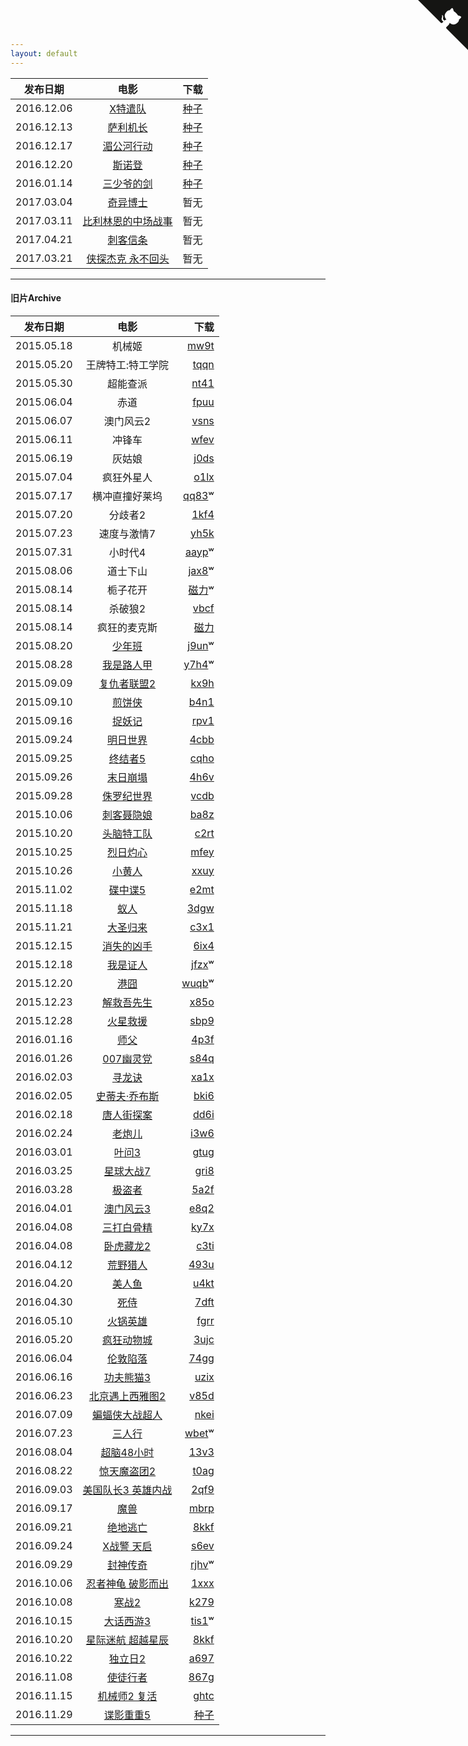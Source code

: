 ```yaml
---
layout: default
---
```


| 发布日期        | 电影           | 下载  |
| ------------- |:-------------:| -----:|
| 2016.12.06      | [X特遣队](https://movie.douban.com/subject/3569910/)      | [种子](https://pan.baidu.com/s/1eS5KoPs) |
| 2016.12.13      | [萨利机长](https://movie.douban.com/subject/26416603/)      | [种子](https://pan.baidu.com/s/1o8ErPF0) |
| 2016.12.17      | [湄公河行动](https://movie.douban.com/subject/25815034/)      | [种子](https://pan.baidu.com/s/1cxLGNs) |
| 2016.12.20      | [斯诺登](https://movie.douban.com/subject/25900819/)      | [种子](https://pan.baidu.com/s/1eSMH62e) |
| 2016.01.14      | [三少爷的剑](https://movie.douban.com/subject/21350556/)      | [种子](https://pan.baidu.com/s/1kVg9VRh) |
| 2017.03.04      | [奇异博士](https://movie.douban.com/subject/3025375)      | 暂无 |
| 2017.03.11      | [比利林恩的中场战事](https://movie.douban.com/subject/25983044)      | 暂无 |
| 2017.04.21      | [刺客信条]()      | 暂无 |
| 2017.03.21      | [侠探杰克 永不回头]()      | 暂无 |

---

#### 旧片Archive

| 发布日期        | 电影           | 下载  |
| ------------- |:-------------:| -----:|
| 2015.05.18      | 机械姬 | [mw9t](http://pan.baidu.com/s/1tuHye) |
| 2015.05.20      | 王牌特工:特工学院 | [tqqn](http://pan.baidu.com/s/1o6vEloI)|
| 2015.05.30      | 超能查派 | [nt41](http://pan.baidu.com/s/1sjmfckd) |
| 2015.06.04      | 赤道 |[fpuu](http://pan.baidu.com/s/1gdxvqzL) |
| 2015.06.07      | 澳门风云2 | [vsns](http://pan.baidu.com/s/1kTh7Z99)|
| 2015.06.11      | 冲锋车 | [wfev](http://pan.baidu.com/s/1hq7wMkk)|
| 2015.06.19      | 灰姑娘 | [j0ds](http://pan.baidu.com/s/1jG4B39s )|
| 2015.07.04      | 疯狂外星人 | [o1lx](http://pan.baidu.com/s/1dDIZKat)|
| 2015.07.17      | 横冲直撞好莱坞 | [qq83](http://pan.baidu.com/s/1i3EOHWL)ʷ |
| 2015.07.20      | 分歧者2 | [1kf4](http://pan.baidu.com/s/1ntIK70H) |
| 2015.07.23      | 速度与激情7 |[yh5k](http://pan.baidu.com/s/1eQD9nA6)|
| 2015.07.31      | 小时代4 | [aayp](http://pan.baidu.com/s/1qWqUGQo)ʷ |
| 2015.08.06      | 道士下山 | [jax8](http://pan.baidu.com/s/1BG5QI)ʷ  |
| 2015.08.14      | 栀子花开 | [磁力](magnet:?xt=urn:btih:3A8C40DB47B9A928A6CC160C68E85709578671BA)ʷ |
| 2015.08.14      | 杀破狼2 |[vbcf](http://pan.baidu.com/s/1hqCmv9E)|
| 2015.08.14      | 疯狂的麦克斯  |[磁力](magnet:?xt=urn:btih:ac4c728505e107f1d5401fa57163b6d2a5ae9279&dn=Mad.Max.Fury.Road.2015.1080p.BluRay.x264.DTS-WiKi&xl=14561825500)|
| 2015.08.20      | [少年班](http://movie.douban.com/subject/26219652/) | [j9un](http://pan.baidu.com/s/1mgIiL0c)ʷ|
| 2015.08.28      | [我是路人甲](http://movie.douban.com/subject/25746375/) | [y7h4](http://pan.baidu.com/s/1o626HPg)ʷ|
| 2015.09.09      | [复仇者联盟2](http://movie.douban.com/subject/10741834/)  |   [kx9h](http://pan.baidu.com/s/1sjmlNWD)|
| 2015.09.10      | [煎饼侠](http://movie.douban.com/subject/25895276/) | [b4n1](http://pan.baidu.com/s/1eQ11EHs) |
| 2015.09.16      | [捉妖记](http://movie.douban.com/subject/25723907/) | [rpv1](http://pan.baidu.com/s/1c0FdlG8) |
| 2015.09.24      | [明日世界](http://movie.douban.com/subject/6873042/)      |  [4cbb](http://pan.baidu.com/s/1kTzqhZD) |
| 2015.09.25       | [终结者5](http://movie.douban.com/subject/3338862/)      |[cqho](http://pan.baidu.com/s/1nt7tHrV)|
| 2015.09.26      | [末日崩塌](http://movie.douban.com/subject/25786077/) |[4h6v](http://pan.baidu.com/s/1hqxuMu4 ) |
| 2015.09.28      | [侏罗纪世界](http://movie.douban.com/subject/10440138/)      | [vcdb](http://pan.baidu.com/s/1eQwd674)|
| 2015.10.06      | [刺客聂隐娘](http://movie.douban.com/subject/2303845)  |  [ba8z](http://pan.baidu.com/s/1eQFGvom)|
| 2015.10.20      | [头脑特工队](http://movie.douban.com/subject/10533913/)     |   [c2rt](http://pan.baidu.com/s/1c0Bb5Aw)|
| 2015.10.25      | [烈日灼心](http://movie.douban.com/subject/24719063/)     | [mfey](http://pan.baidu.com/s/1eCfMY)|
| 2015.10.26      | [小黄人](http://movie.douban.com/subject/11624706/)      |[xxuy](http://pan.baidu.com/s/1kTNaXmv) |
| 2015.11.02      | [碟中谍5](http://movie.douban.com/subject/10727641)      |[e2mt](http://pan.baidu.com/s/1eQkAkIu) |
| 2015.11.18      | [蚁人](http://movie.douban.com/subject/1866473/)      |[3dgw](http://pan.baidu.com/s/1bnulb5d ) |
| 2015.11.21      | [大圣归来](http://movie.douban.com/subject/26277313/) | [c3x1](http://pan.baidu.com/s/1o6CfHUi) |
| 2015.12.15      | [消失的凶手](https://movie.douban.com/subject/25778483/)      | [6ix4](http://pan.baidu.com/s/1kUaEDnT)  |
| 2015.12.18      | [我是证人](http://movie.douban.com/subject/26313973/)      | [jfzx](http://pan.baidu.com/s/1sk16S4P)ʷ|
| 2015.12.20      | [港囧](http://movie.douban.com/subject/25710912/)      | [wuqb](http://pan.baidu.com/s/1o7uRAo6)ʷ|
| 2015.12.23      | [解救吾先生](http://movie.douban.com/subject/25798448/)      | [x85o](http://pan.baidu.com/s/1dEpf7iD) |
| 2015.12.28      | [火星救援](http://movie.douban.com/subject/25864085)      | [sbp9](http://pan.baidu.com/s/1qXyTPyG)|
| 2016.01.16      | [师父](http://movie.douban.com/subject/25919910/)      | [4p3f](http://pan.baidu.com/s/1i3Ob4Fz)|
| 2016.01.26      | [007幽灵党](http://movie.mtime.com/194879/)      | [s84q](http://pan.baidu.com/s/1c0UrGUs) |
| 2016.02.03      | [寻龙诀](http://movie.douban.com/subject/3077412)      | [xa1x](http://pan.baidu.com/s/1eQTFFyE)|
| 2016.02.05      | [史蒂夫·乔布斯](http://movie.douban.com/subject/25850443/)      | [bki6](http://pan.baidu.com/s/1hrm8vRm ) |
| 2016.02.18      | [唐人街探案](http://movie.douban.com/subject/26311973/)      | [dd6i](http://pan.baidu.com/s/1dEhsK2d)|
| 2016.02.24      | [老炮儿](http://movie.douban.com/subject/24751756)      | [i3w6](http://pan.baidu.com/s/1o7hI2vw)|
| 2016.03.01      | [叶问3](http://movie.douban.com/subject/11598977/)     | [gtug](http://pan.baidu.com/s/1Tvyeq)|
| 2016.03.25      | [星球大战7](https://movie.douban.com/subject/20326665/)     | [gri8](http://pan.baidu.com/s/1pLsxSdP) |
| 2016.03.28      | [极盗者](https://movie.douban.com/subject/25809384/)     | [5a2f](http://pan.baidu.com/s/1nu6yP5J) |
| 2016.04.01      | [澳门风云3](http://movie.douban.com/subject/26334559/)     | [e8q2](http://pan.baidu.com/s/1mhICmWo) |
| 2016.04.08      | [三打白骨精](http://movie.douban.com/subject/25827963/)     | [ky7x](http://pan.baidu.com/s/1qYnCLuW) |
| 2016.04.08      | [卧虎藏龙2](http://movie.douban.com/subject/21327512/)     | [c3ti](http://pan.baidu.com/s/1eR2Aa2Y) |
| 2016.04.12      | [荒野猎人](http://movie.douban.com/subject/5327268/)     | [493u](http://pan.baidu.com/s/1bpLTm8n)  |
| 2016.04.20      | [美人鱼](http://movie.douban.com/subject/19944106/)     | [u4kt](http://pan.baidu.com/s/1skPo1pr)|
| 2016.04.30      | [死侍](http://movie.mtime.com/106309/)     | [7dft](http://pan.baidu.com/s/1bXkYqq)  |
| 2016.05.10      | [火锅英雄](https://movie.douban.com/subject/25662327/)     | [fgrr](http://pan.baidu.com/s/1slwzkAT)|
| 2016.05.20      | [疯狂动物城](https://movie.douban.com/subject/25662329/)     | [3ujc](http://pan.baidu.com/s/1cxA1wa) |
| 2016.06.04      | [伦敦陷落](http://movie.mtime.com/211903/)     | [74gg](http://pan.baidu.com/s/1qXWehtE)  |
| 2016.06.16      | [功夫熊猫3](http://movie.douban.com/subject/11589036/)     | [uzix](https://pan.baidu.com/s/1eRKWc9O) |
| 2016.06.23      | [北京遇上西雅图2](http://movie.mtime.com/211903/)     | [v85d](http://pan.baidu.com/s/1eSe7i8q)  |
| 2016.07.09     | [蝙蝠侠大战超人](http://movie.douban.com/subject/24750534/)     | [nkei](http://pan.baidu.com/s/1i5uaIt3) |
| 2016.07.23     | [三人行](https://movie.douban.com/subject/26235349/)     |[wbet](https://pan.baidu.com/s/1boVl3XX)ʷ |
| 2016.08.04     | [超脑48小时](https://movie.douban.com/)     |[13v3](http://pan.baidu.com/s/1hsmCiEC) |
| 2016.08.22      | [惊天魔盗团2](https://movie.douban.com/subject/25662337/)      | [t0ag](http://pan.baidu.com/s/1eSynov4) |
| 2016.09.03     | [美国队长3 英雄内战](https://movie.douban.com/subject/25820460/)     | [2qf9](https://pan.baidu.com/s/1slStCRF) |
| 2016.09.17      | [魔兽](https://movie.douban.com/subject/2131940/)      | [mbrp](https://pan.baidu.com/s/1qYzW4ry) |
| 2016.09.21     | [绝地逃亡](https://movie.douban.com/subject/24529353/)     | [8kkf](https://pan.baidu.com/s/1hrJAT3Q)  |
| 2016.09.24     | [X战警 天启](https://movie.douban.com/subject/25786060/)     | [s6ev](https://pan.baidu.com/s/1i4REPN3) |
| 2016.09.29      | [封神传奇](https://movie.douban.com/subject/25850122/)      | [rjhv](https://pan.baidu.com/s/1dFE79Ih)ʷ |
| 2016.10.06      | [忍者神龟 破影而出](https://movie.douban.com/subject/25955779/)      | [1xxx](https://pan.baidu.com/s/1qYGl7uG) |
| 2016.10.08      | [寒战2](https://movie.douban.com/subject/20505982/)      | [k279](https://pan.baidu.com/s/1boCZ48B) |
| 2016.10.15      | [大话西游3](https://movie.douban.com/subject/26284595/)      | [tis1](https://pan.baidu.com/s/1kUTDNxH)ʷ|
| 2016.10.20      | [星际迷航 超越星辰](https://movie.douban.com/subject/22939161/)      | [8kkf](https://pan.baidu.com/s/1hrJAT3Q) |
| 2016.10.22      | [独立日2](https://movie.douban.com/subject/4811813/)      | [a697](https://pan.baidu.com/s/1mik7hhA) |
| 2016.11.08      | [使徒行者](https://movie.douban.com/subject/26336253/)      | [867g](https://pan.baidu.com/s/1dEJHSxr) |
| 2016.11.15      | [机械师2 复活](https://movie.douban.com/subject/25825412/)      | [ghtc](https://pan.baidu.com/s/1i5a4V21)|
| 2016.11.29      | [谍影重重5](https://movie.douban.com/subject/26266072/)      | [种子](https://pan.baidu.com/s/1qYPHO9e) |

---


<a href="https://github.com/moviex/moviex.github.io/edit/master/index.md" class="github-corner"><svg width="80" height="80" viewBox="0 0 250 250" style="fill:#151513; color:#fff; position: absolute; top: 0; border: 0; right: 0;"><path d="M0,0 L115,115 L130,115 L142,142 L250,250 L250,0 Z"></path><path d="M128.3,109.0 C113.8,99.7 119.0,89.6 119.0,89.6 C122.0,82.7 120.5,78.6 120.5,78.6 C119.2,72.0 123.4,76.3 123.4,76.3 C127.3,80.9 125.5,87.3 125.5,87.3 C122.9,97.6 130.6,101.9 134.4,103.2" fill="currentColor" style="transform-origin: 130px 106px;" class="octo-arm"></path><path d="M115.0,115.0 C114.9,115.1 118.7,116.5 119.8,115.4 L133.7,101.6 C136.9,99.2 139.9,98.4 142.2,98.6 C133.8,88.0 127.5,74.4 143.8,58.0 C148.5,53.4 154.0,51.2 159.7,51.0 C160.3,49.4 163.2,43.6 171.4,40.1 C171.4,40.1 176.1,42.5 178.8,56.2 C183.1,58.6 187.2,61.8 190.9,65.4 C194.5,69.0 197.7,73.2 200.1,77.6 C213.8,80.2 216.3,84.9 216.3,84.9 C212.7,93.1 206.9,96.0 205.4,96.6 C205.1,102.4 203.0,107.8 198.3,112.5 C181.9,128.9 168.3,122.5 157.7,114.1 C157.9,116.9 156.7,120.9 152.7,124.9 L141.0,136.5 C139.8,137.7 141.6,141.9 141.8,141.8 Z" fill="currentColor" class="octo-body"></path></svg></a><style>.github-corner:hover .octo-arm{animation:octocat-wave 560ms ease-in-out}@keyframes octocat-wave{0%,100%{transform:rotate(0)}20%,60%{transform:rotate(-25deg)}40%,80%{transform:rotate(10deg)}}@media (max-width:500px){.github-corner:hover .octo-arm{animation:none}.github-corner .octo-arm{animation:octocat-wave 560ms ease-in-out}}</style>


